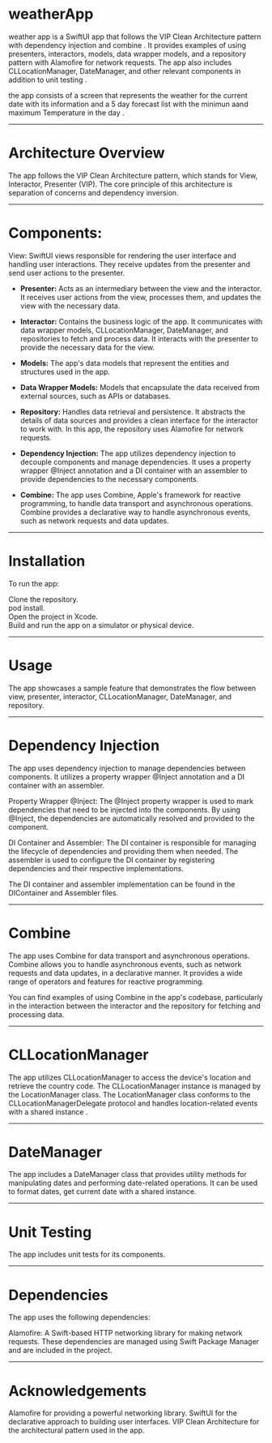 # weatherApp
 weather app is a SwiftUI app that follows the VIP Clean Architecture pattern with dependency injection and combine . It provides examples of using presenters, interactors, models, data wrapper models, and a repository pattern with Alamofire for network requests. The app also includes CLLocationManager, DateManager, and other relevant components in addition to unit testing .

 the app consists of a screen that represents the weather for the current date with its information and a 5 day forecast list with the minimun aand maximum Temperature in the  day .

---
# Architecture Overview
The app follows the VIP Clean Architecture pattern, which stands for View, Interactor, Presenter (VIP). The core principle of this architecture is separation of concerns and dependency inversion.

---
# Components:
View: SwiftUI views responsible for rendering the user interface and handling user interactions. They receive updates from the presenter and send user actions to the presenter.

- **Presenter:**
  Acts as an intermediary between the view and the interactor. It receives user actions from the view, processes them, and updates the view with the necessary data.

- **Interactor:**
 Contains the business logic of the app. It communicates with data wrapper models, CLLocationManager, DateManager, and repositories to fetch and process data. It interacts   with the presenter to provide the necessary data for the view.

- **Models:**
  The app's data models that represent the entities and structures used in the app.

- **Data Wrapper Models:**
  Models that encapsulate the data received from external sources, such as APIs or databases.

- **Repository:**
  Handles data retrieval and persistence. It abstracts the details of data sources and provides a clean interface for the interactor to work with. In this app, the  repository uses Alamofire for network requests.

- **Dependency Injection:**
   The app utilizes dependency injection to decouple components and manage dependencies. It uses a property wrapper @Inject annotation and a DI container with an assembler to provide dependencies to the necessary components.
  
- **Combine:**
  The app uses Combine, Apple's framework for reactive programming, to handle data transport and asynchronous operations. Combine provides a declarative way to handle asynchronous events, such as network requests and data updates.
---
# Installation
To run the app:<br />

Clone the repository.<br />
pod install.<br />
Open the project in Xcode.<br />
Build and run the app on a simulator or physical device.<br />

---
# Usage
The app showcases a sample feature that demonstrates the flow between view, presenter, interactor, CLLocationManager, DateManager, and repository. 

---
# Dependency Injection
The app uses dependency injection to manage dependencies between components. It utilizes a property wrapper @Inject annotation and a DI container with an assembler.

Property Wrapper @Inject: The @Inject property wrapper is used to mark dependencies that need to be injected into the components. By using @Inject, the dependencies are automatically resolved and provided to the component.

DI Container and Assembler: The DI container is responsible for managing the lifecycle of dependencies and providing them when needed. The assembler is used to configure the DI container by registering dependencies and their respective implementations.

The DI container and assembler implementation can be found in the DIContainer and Assembler files.

---
# Combine
The app uses Combine for data transport and asynchronous operations. Combine allows you to handle asynchronous events, such as network requests and data updates, in a declarative manner. It provides a wide range of operators and features for reactive programming.

You can find examples of using Combine in the app's codebase, particularly in the interaction between the interactor and the repository for fetching and processing data.

---
# CLLocationManager
The app utilizes CLLocationManager to access the device's location and retrieve the country code. The CLLocationManager instance is managed by the LocationManager class. The LocationManager class conforms to the CLLocationManagerDelegate protocol and handles location-related events with a shared instance .

---
# DateManager
The app includes a DateManager class that provides utility methods for manipulating dates and performing date-related operations. It can be used to format dates, get current date with a shared instance.

---
# Unit Testing
The app includes unit tests for its components.

---
# Dependencies
The app uses the following dependencies:

Alamofire: A Swift-based HTTP networking library for making network requests.
These dependencies are managed using Swift Package Manager and are included in the project.

---
# Acknowledgements
Alamofire for providing a powerful networking library.
SwiftUI for the declarative approach to building user interfaces.
VIP Clean Architecture for the architectural pattern used in the app.
